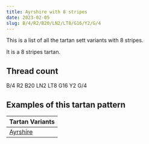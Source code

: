 ```yaml
---
title: Ayrshire with 8 stripes
date: 2023-02-05
slug: B/4/R2/B20/LN2/LT8/G16/Y2/G/4
---
```

This is a list of all the tartan sett variants with 8 stripes.

It is a 8 stripes tartan.


## Thread count
B/4 R2 B20 LN2 LT8 G16 Y2 G/4

## Examples of this tartan pattern

| Tartan Variants |
|---------------|
| [Ayrshire](/variants/b/4/r2/b20/ln2/lt8/g16/y2/g/4-b304080-g008000-lne0e0e0-lt806050-rc00000-yf0c000)||
